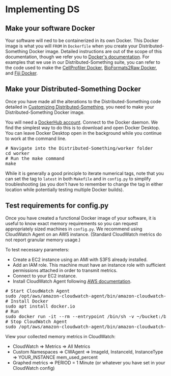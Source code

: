 # Implementing DS

## Make your software Docker

Your software will ned to be containerized in its own Docker.
This Docker image is what you will `FROM` in `Dockerfile` when you create your Distributed-Something Docker image.
Detailed instructions are out of the scope of this documentation, though we refer you to [Docker's documentation](https://docs.docker.com/get-started/).
For examples that we use in our Distributed-Something suite, you can refer to the code used to make the [CellProfiler Docker](https://github.com/CellProfiler/distribution/tree/master/docker), [BioFormats2Raw Docker](https://github.com/ome/bioformats2raw-docker), and [Fiji Docker](https://github.com/fiji/dockerfiles).

## Make your Distributed-Something Docker

Once you have made all the alterations to the Distributed-Something code detailed in [Customizing Distributed-Something](customizing_DS.md), you need to make your Distributed-Something Docker image.

You will need a [DockerHub account](https://hub.docker.com).
Connect to the Docker daemon.
We find the simplest way to do this is to download and open Docker Desktop.
You can leave Docker Desktop open in the background while you continue to work at the command line.

<pre>
# Navigate into the Distributed-Something/worker folder
cd worker
# Run the make command
make
</pre>

While it is generally a good principle to iterate numerical tags, note that you can set the tag to `latest` in both `Makefile` and in `config.py` to simplify troubleshooting (as you don't have to remember to change the tag in either location while potentially testing multiple Docker builds).

## Test requirements for config.py

Once you have created a functional Docker image of your software, it is useful to know exact memory requirements so you can request appropriately sized machines in `config.py`.
We recommend using CloudWatch Agent on an AWS instance.
(Standard CloudWatch metrics do not report granular memory usage.)

To test necessary parameters:
- Create a EC2 instance using an AMI with S3FS already installed.
- Add an IAM role. This machine must have an instance role with sufficient permissions attached in order to transmit metrics.
- Connect to your EC2 instance.
- Install CloudWatch Agent following [AWS documentation](https://docs.aws.amazon.com/AmazonCloudWatch/latest/monitoring/download-cloudwatch-agent-commandline.html).

<pre>
# Start CloudWatch Agent
sudo /opt/aws/amazon-cloudwatch-agent/bin/amazon-cloudwatch-agent-ctl -a fetch-config -m ec2 -s -c file:/opt/aws/amazon-cloudwatch-agent/bin/config.json
# Install Docker
sudo apt install docker.io
# Run
sudo docker run -it --rm --entrypoint /bin/sh -v ~/bucket:/bucket DOCKER
# Stop CloudWatch Agent
sudo /opt/aws/amazon-cloudwatch-agent/bin/amazon-cloudwatch-agent-ctl -m ec2 -a stop
</pre>

View your collected memory metrics in CloudWatch:
- CloudWatch => Metrics => All Metrics
- Custom Namespaces => CWAgent => ImageId, InstanceId, InstanceType => YOUR_INSTANCE mem_used_percent
- Graphed metrics => PERIOD = 1 Minute (or whatever you have set in your CloudWatch config)
